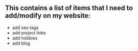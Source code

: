 ## This contains a list of items that I need to add/modify on my website:
- add seo tags
- add project links
- add hobbies
- add blog
